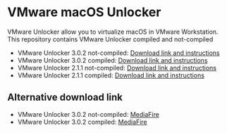 # VMware macOS Unlocker
VMware Unlocker allow you to virtualize macOS in VMware Workstation.
This repository contains VMware Unlocker compiled and not-compiled
* VMware Unlocker 3.0.2 not-compiled: [Download link and instructions](https://github.com/Vichingo455/unlocker/releases/tag/unlocker-builder-3.0.2)
* VMware Unlocker 3.0.2 compiled: [Download link and instructions](https://github.com/Vichingo455/unlocker/releases/tag/unlocker-3.0.2)
* VMware Unlocker 2.1.1 not-compiled: [Download link and instructions](https://github.com/Vichingo455/unlocker/releases/tag/unlocker-builder-2.1.1)
* VMware Unlocker 2.1.1 compiled: [Download link and instructions](https://github.com/Vichingo455/unlocker/releases/tag/unlocker-2.1.1)
## Alternative download link
* VMware Unlocker 3.0.2 not-compiled: [MediaFire](https://www.mediafire.com/folder/lrams6uemzzot/Unlocker+3.0.2)
* VMware Unlocker 3.0.2 compiled: [MediaFire](https://www.mediafire.com/file/1s31kxn4ytvni24/unlocker-3.0.2.zip/file)
